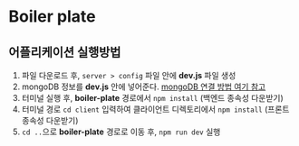 # Boiler plate

## 어플리케이션 실행방법
1. 파일 다운로드 후, `server > config` 파일 안에 **dev.js** 파일 생성
2. mongoDB 정보를 **dev.js** 안에 넣어준다. [mongoDB 연결 방법 여기 참고](https://www.youtube.com/watch?v=IHjolKwrjPE&list=PL9a7QRYt5fqkZC9jc7jntD1WuAogjo_9T&index=3)    
3. 터미널 실행 후, **boiler-plate** 경로에서 `npm install` (백엔드 종속성 다운받기)
4. 터미널 경로 `cd client` 입력하여 클라이언트 디렉토리에서 `npm install` (프론트 종속성 다운받기)    
5. `cd ..`으로 **boiler-plate** 경로로 이동 후, `npm run dev` 실행


